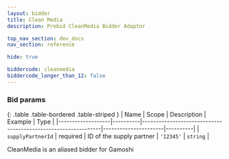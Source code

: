 ```yaml
---
layout: bidder
title: Clean Media
description: Prebid CleanMedia Bidder Adaptor

top_nav_section: dev_docs
nav_section: reference

hide: true

biddercode: cleanmedia
biddercode_longer_than_12: false
---
```


### Bid params

{: .table .table-bordered .table-striped }
| Name              | Scope    | Description                                            | Example                 | Type    |
|-------------------|----------|---------------------------------------------------------------|----------------------|----------|
| `supplyPartnerId` | required | ID of the supply partner | `'12345'`            | `string` |

CleanMedia is an aliased bidder for Gamoshi
